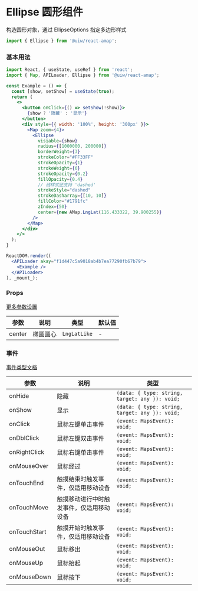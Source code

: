 Ellipse 圆形组件
===

构造圆形对象，通过 EllipseOptions 指定多边形样式

```jsx
import { Ellipse } from '@uiw/react-amap';
```

### 基本用法

<!--DemoStart,bgWhite,noScroll--> 
```jsx
import React, { useState, useRef } from 'react';
import { Map, APILoader, Ellipse } from '@uiw/react-amap';

const Example = () => {
  const [show, setShow] = useState(true);
  return (
    <>
      <button onClick={() => setShow(!show)}>
        {show ? '隐藏' : '显示'}
      </button>
      <div style={{ width: '100%', height: '300px' }}>
        <Map zoom={4}>
          <Ellipse
            visiable={show}
            radius={[1000000, 200000]}
            borderWeight={3}
            strokeColor="#FF33FF"
            strokeOpacity={1}
            strokeWeight={6}
            strokeOpacity={0.2}
            fillOpacity={0.4}
            // 线样式还支持 'dashed'
            strokeStyle="dashed"
            strokeDasharray={[10, 10]}
            fillColor="#1791fc"
            zIndex={50}
            center={new AMap.LngLat(116.433322, 39.900255)}
          />
        </Map>
      </div>
    </>
  );
}

ReactDOM.render((
  <APILoader akay="f1d447c5a9018ab4b7ea77290fb67b79">
    <Example />
  </APILoader>
), _mount_);
```
<!--End-->

### Props

[更多参数设置](https://github.com/uiwjs/react-amap/blob/268303de813050c7a02bb247930090ce5f162042/src/types/overlay.d.ts#L507-L567)

| 参数 | 说明 | 类型 | 默认值 |
|--------- |-------- |--------- |-------- |
| center | 	椭圆圆心 | `LngLatLike` | - |

### 事件

[事件类型文档](https://github.com/uiwjs/react-amap/blob/268303de813050c7a02bb247930090ce5f162042/src/types/overlay.d.ts#L569-L593)

| 参数 | 说明 | 类型 |
| ---- | ---- | ---- |
| onHide | 隐藏 | `(data: { type: string, target: any }): void;` |
| onShow | 显示 | `(data: { type: string, target: any }): void;` |
| onClick | 鼠标左键单击事件 | `(event: MapsEvent): void;` |
| onDblClick | 鼠标左键双击事件 | `(event: MapsEvent): void;` |
| onRightClick | 鼠标右键单击事件 | `(event: MapsEvent): void;` |
| onMouseOver | 鼠标经过 | `(event: MapsEvent): void;` |
| onTouchEnd | 触摸结束时触发事件，仅适用移动设备 | `(event: MapsEvent): void;` |
| onTouchMove | 触摸移动进行中时触发事件，仅适用移动设备 | `(event: MapsEvent): void;` |
| onTouchStart | 触摸开始时触发事件，仅适用移动设备 | `(event: MapsEvent): void;` |
| onMouseOut | 鼠标移出 | `(event: MapsEvent): void;` |
| onMouseUp | 鼠标抬起 | `(event: MapsEvent): void;` |
| onMouseDown | 鼠标按下 | `(event: MapsEvent): void;` |